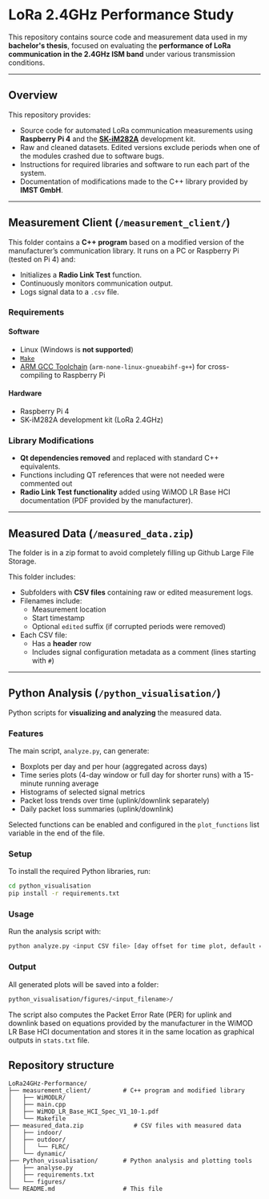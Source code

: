 # LoRa 2.4GHz Performance Study

This repository contains source code and measurement data used in my **bachelor's thesis**, focused on evaluating the **performance of LoRa communication in the 2.4GHz ISM band** under various transmission conditions.

---

## Overview

This repository provides:

- Source code for automated LoRa communication measurements using **Raspberry Pi 4** and the [**SK-iM282A**](https://wireless-solutions.de/products/lora-sk-im282a-starter-kit.html) development kit.
- Raw and cleaned datasets. Edited versions exclude periods when one of the modules crashed due to software bugs.
- Instructions for required libraries and software to run each part of the system.
- Documentation of modifications made to the C++ library provided by **IMST GmbH**.

---

## Measurement Client (`/measurement_client/`)

This folder contains a **C++ program** based on a modified version of the manufacturer’s communication library. It runs on a PC or Raspberry Pi (tested on Pi 4) and:

- Initializes a **Radio Link Test** function.
- Continuously monitors communication output.
- Logs signal data to a `.csv` file.

### Requirements

#### Software
- Linux (Windows is **not supported**)
- [`Make`](https://www.gnu.org/software/make/)
- [ARM GCC Toolchain](https://developer.arm.com/downloads/-/arm-gnu-toolchain-downloads) (`arm-none-linux-gnueabihf-g++`) for cross-compiling to Raspberry Pi

#### Hardware
- Raspberry Pi 4
- SK-iM282A development kit (LoRa 2.4GHz)

### Library Modifications

- **Qt dependencies removed** and replaced with standard C++ equivalents.
- Functions including QT references that were not needed were commented out 
- **Radio Link Test functionality** added using WiMOD LR Base HCI documentation (PDF provided by the manufacturer).

---

## Measured Data (`/measured_data.zip`)

The folder is in a zip format to avoid completely filling up Github Large File Storage.

This folder includes:

- Subfolders with **CSV files** containing raw or edited measurement logs.
- Filenames include:
  - Measurement location
  - Start timestamp
  - Optional `edited` suffix (if corrupted periods were removed)
- Each CSV file:
  - Has a **header** row
  - Includes signal configuration metadata as a comment (lines starting with `#`)

---

## Python Analysis (`/python_visualisation/`)

Python scripts for **visualizing and analyzing** the measured data.

### Features

The main script, `analyze.py`, can generate:

- Boxplots per day and per hour (aggregated across days)
- Time series plots (4-day window or full day for shorter runs) with a 15-minute running average
- Histograms of selected signal metrics
- Packet loss trends over time (uplink/downlink separately)
- Daily packet loss summaries (uplink/downlink)

Selected functions can be enabled and configured in the ```plot_functions``` list variable in the end of the file. 

### Setup

To install the required Python libraries, run:

```bash
cd python_visualisation
pip install -r requirements.txt
```

### Usage
Run the analysis script with:

```bash
python analyze.py <input CSV file> [day offset for time plot, default = 0]
```

### Output
All generated plots will be saved into a folder:

```bash
python_visualisation/figures/<input_filename>/
```

The script also computes the Packet Error Rate (PER) for uplink and downlink based on equations provided by the manufacturer in the WiMOD LR Base HCI documentation and stores it in the same location as graphical outputs in ```stats.txt``` file.

## Repository structure
```
LoRa24GHz-Performance/
├── measurement_client/         # C++ program and modified library
│   ├── WiMODLR/
│   ├── main.cpp
│   ├── WiMOD_LR_Base_HCI_Spec_V1_10-1.pdf
│   └── Makefile
├── measured_data.zip              # CSV files with measured data
│   ├── indoor/
│   ├── outdoor/
│   │   └── FLRC/
│   └── dynamic/
├── Python_visualisation/       # Python analysis and plotting tools
│   ├── analyse.py
│   ├── requirements.txt
│   └── figures/
└── README.md                   # This file
```
